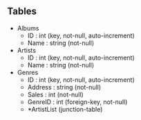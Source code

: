 ## Tables
- Albums
    - ID : int (key, not-null, auto-increment)
    - Name : string (not-null)
- Artists
    - ID : int (key, not-null, auto-increment)
    - Name : string (not-null)
- Genres
    - ID : int (key, not-null, auto-increment)
    - Address : string (not-null)
    - Sales : int (not-null)
    - GenreID : int (foreign-key, not-null)
    - *ArtistList (junction-table)